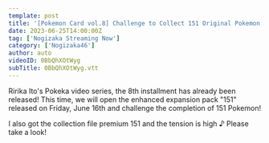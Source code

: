 ```yaml
---
template: post
title: '[Pokemon Card vol.8] Challenge to Collect 151 Original Pokemon! Enhanced Epansion Pack "151" Opened!'
date: 2023-06-25T14:00:00Z
tag: ['Nogizaka Streaming Now']
category: ['Nogizaka46']
author: auto 
videoID: 0BbQhXOtWyg
subTitle: 0BbQhXOtWyg.vtt
---
```

Ririka Ito's Pokeka video series, the 8th installment has already been released! This time, we will open the enhanced expansion pack "151" released on Friday, June 16th and challenge the completion of 151 Pokemon!

I also got the collection file premium 151 and the tension is high ♪
Please take a look!